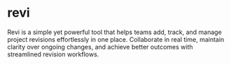 # revi
Revi is a simple yet powerful tool that helps teams add, track, and manage project revisions effortlessly in one place. Collaborate in real time, maintain clarity over ongoing changes, and achieve better outcomes with streamlined revision workflows.

